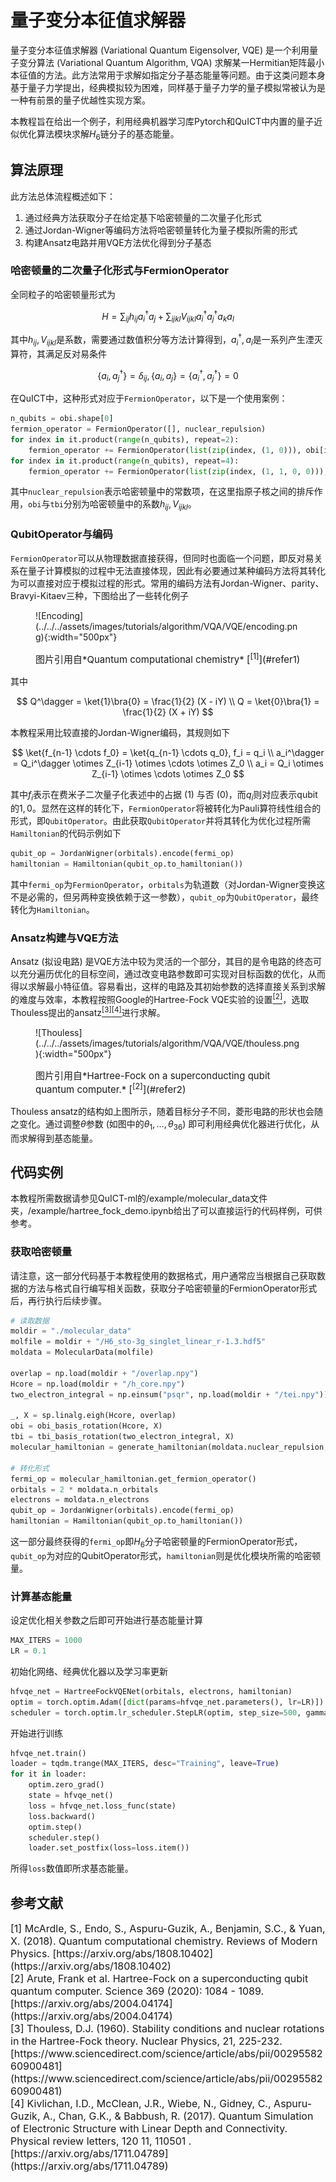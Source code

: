 # 量子变分本征值求解器

量子变分本征值求解器 (Variational Quantum Eigensolver, VQE) 是一个利用量子变分算法 (Variational Quantum Algorithm, VQA) 求解某一Hermitian矩阵最小本征值的方法。此方法常用于求解如指定分子基态能量等问题。由于这类问题本身基于量子力学提出，经典模拟较为困难，同样基于量子力学的量子模拟常被认为是一种有前景的量子优越性实现方案。

本教程旨在给出一个例子，利用经典机器学习库Pytorch和QuICT中内置的量子近似优化算法模块求解$H_6$链分子的基态能量。

## 算法原理

此方法总体流程概述如下：

1. 通过经典方法获取分子在给定基下哈密顿量的二次量子化形式
2. 通过Jordan-Wigner等编码方法将哈密顿量转化为量子模拟所需的形式
3. 构建Ansatz电路并用VQE方法优化得到分子基态

### 哈密顿量的二次量子化形式与FermionOperator

全同粒子的哈密顿量形式为

$$
H = \sum_{ij} h_{ij} a_i^\dagger a_j + \sum_{ijkl} V_{ijkl} a_i^\dagger a_j^\dagger a_k a_l
$$

其中$h_{ij}, V_{ijkl}$是系数，需要通过数值积分等方法计算得到，$a_i^\dagger, a_i$是一系列产生湮灭算符，其满足反对易条件

$$
\{a_i, a_j^\dagger\} = \delta_{ij}, 
\{a_i, a_j\} = \{a_i^\dagger, a_j^\dagger\} = 0
$$

在QuICT中，这种形式对应于`FermionOperator`，以下是一个使用案例：

``` python
n_qubits = obi.shape[0]
fermion_operator = FermionOperator([], nuclear_repulsion)
for index in it.product(range(n_qubits), repeat=2):
    fermion_operator += FermionOperator(list(zip(index, (1, 0))), obi[index])
for index in it.product(range(n_qubits), repeat=4):
    fermion_operator += FermionOperator(list(zip(index, (1, 1, 0, 0))), tbi[index])
```

其中`nuclear_repulsion`表示哈密顿量中的常数项，在这里指原子核之间的排斥作用，`obi`与`tbi`分别为哈密顿量中的系数$h_{ij}, V_{ijkl}$。

### QubitOperator与编码

`FermionOperator`可以从物理数据直接获得，但同时也面临一个问题，即反对易关系在量子计算模拟的过程中无法直接体现，因此有必要通过某种编码方法将其转化为可以直接对应于模拟过程的形式。常用的编码方法有Jordan-Wigner、parity、Bravyi-Kitaev三种，下图给出了一些转化例子

<figure markdown>
![Encoding](../../../assets/images/tutorials/algorithm/VQA/VQE/encoding.png){:width="500px"}
<p markdown="1" style="font-size:15px;"> 图片引用自*Quantum computational chemistry* [<sup>[1]</sup>](#refer1)
</figure>

其中

$$
Q^\dagger = \ket{1}\bra{0} = \frac{1}{2} (X - iY) \\
Q = \ket{0}\bra{1} = \frac{1}{2} (X + iY)
$$

本教程采用比较直接的Jordan-Wigner编码，其规则如下

$$
\ket{f_{n-1} \cdots f_0} = \ket{q_{n-1} \cdots q_0}, f_i = q_i \\
a_i^\dagger = Q_i^\dagger \otimes Z_{i-1} \otimes \cdots \otimes Z_0 \\
a_i = Q_i \otimes Z_{i-1} \otimes \cdots \otimes Z_0
$$

其中$f_i$表示在费米子二次量子化表述中的占据 ($1$) 与否 ($0$)，而$q_i$则对应表示qubit的$1, 0$。显然在这样的转化下，`FermionOperator`将被转化为Pauli算符线性组合的形式，即`QubitOperator`。由此获取`QubitOperator`并将其转化为优化过程所需`Hamiltonian`的代码示例如下

``` python
qubit_op = JordanWigner(orbitals).encode(fermi_op)
hamiltonian = Hamiltonian(qubit_op.to_hamiltonian())
```

其中`fermi_op`为`FermionOperator`，`orbitals`为轨道数（对Jordan-Wigner变换这不是必需的，但另两种变换依赖于这一参数），`qubit_op`为`QubitOperator`，最终转化为`Hamiltonian`。

### Ansatz构建与VQE方法

Ansatz (拟设电路) 是VQE方法中较为灵活的一个部分，其目的是令电路的终态可以充分遍历优化的目标空间，通过改变电路参数即可实现对目标函数的优化，从而得以求解最小特征值。容易看出，这样的电路及其初始参数的选择直接关系到求解的难度与效率，本教程按照Google的Hartree-Fock VQE实验的设置[<sup>[2]</sup>](#refer2)，选取Thouless提出的ansatz[<sup>[3]</sup>](#refer3)[<sup>[4]</sup>](#refer4)进行求解。

<figure markdown>
![Thouless](../../../assets/images/tutorials/algorithm/VQA/VQE/thouless.png){:width="500px"}
<p markdown="1" style="font-size:15px;"> 图片引用自*Hartree-Fock on a superconducting qubit quantum computer.* [<sup>[2]</sup>](#refer2)
</figure>

Thouless ansatz的结构如上图所示，随着目标分子不同，菱形电路的形状也会随之变化。通过调整$\theta$参数 (如图中的$\theta_1, \dots, \theta_{36}$) 即可利用经典优化器进行优化，从而求解得到基态能量。

## 代码实例

本教程所需数据请参见QuICT-ml的/example/molecular_data文件夹，/example/hartree_fock_demo.ipynb给出了可以直接运行的代码样例，可供参考。

### 获取哈密顿量

请注意，这一部分代码基于本教程使用的数据格式，用户通常应当根据自己获取数据的方法与格式自行编写相关函数，获取分子哈密顿量的FermionOperator形式后，再行执行后续步骤。

``` python
# 读取数据
moldir = "./molecular_data"
molfile = moldir + "/H6_sto-3g_singlet_linear_r-1.3.hdf5"
moldata = MolecularData(molfile)

overlap = np.load(moldir + "/overlap.npy")
Hcore = np.load(moldir + "/h_core.npy")
two_electron_integral = np.einsum("psqr", np.load(moldir + "/tei.npy"))  # (1, 1, 0, 0)

_, X = sp.linalg.eigh(Hcore, overlap)
obi = obi_basis_rotation(Hcore, X)
tbi = tbi_basis_rotation(two_electron_integral, X)
molecular_hamiltonian = generate_hamiltonian(moldata.nuclear_repulsion, obi, tbi)

# 转化形式
fermi_op = molecular_hamiltonian.get_fermion_operator()
orbitals = 2 * moldata.n_orbitals
electrons = moldata.n_electrons
qubit_op = JordanWigner(orbitals).encode(fermi_op)
hamiltonian = Hamiltonian(qubit_op.to_hamiltonian())
```

这一部分最终获得的`fermi_op`即$H_6$分子哈密顿量的FermionOperator形式，`qubit_op`为对应的QubitOperator形式，`hamiltonian`则是优化模块所需的哈密顿量。

### 计算基态能量

设定优化相关参数之后即可开始进行基态能量计算

``` python
MAX_ITERS = 1000
LR = 0.1
```

初始化网络、经典优化器以及学习率更新

``` python
hfvqe_net = HartreeFockVQENet(orbitals, electrons, hamiltonian)
optim = torch.optim.Adam([dict(params=hfvqe_net.parameters(), lr=LR)])
scheduler = torch.optim.lr_scheduler.StepLR(optim, step_size=500, gamma=0.1)
```

开始进行训练

``` python
hfvqe_net.train()
loader = tqdm.trange(MAX_ITERS, desc="Training", leave=True)
for it in loader:
    optim.zero_grad()
    state = hfvqe_net()
    loss = hfvqe_net.loss_func(state)
    loss.backward()
    optim.step()
    scheduler.step()
    loader.set_postfix(loss=loss.item())
```

所得`loss`数值即所求基态能量。

## 参考文献

<div id="refer1"></div>
<font size=3>
[1] McArdle, S., Endo, S., Aspuru-Guzik, A., Benjamin, S.C., & Yuan, X. (2018). Quantum computational chemistry. Reviews of Modern Physics. [https://arxiv.org/abs/1808.10402](https://arxiv.org/abs/1808.10402)
</font>

<div id="refer2"></div>
<font size=3>
[2] Arute, Frank et al. Hartree-Fock on a superconducting qubit quantum computer. Science 369 (2020): 1084 - 1089. [https://arxiv.org/abs/2004.04174](https://arxiv.org/abs/2004.04174)
</font>

<div id="refer3"></div>
<font size=3>
[3] Thouless, D.J. (1960). Stability conditions and nuclear rotations in the Hartree-Fock theory. Nuclear Physics, 21, 225-232. [https://www.sciencedirect.com/science/article/abs/pii/0029558260900481](https://www.sciencedirect.com/science/article/abs/pii/0029558260900481)
</font>

<div id="refer4"></div>
<font size=3>
[4] Kivlichan, I.D., McClean, J.R., Wiebe, N., Gidney, C., Aspuru-Guzik, A., Chan, G.K., & Babbush, R. (2017). Quantum Simulation of Electronic Structure with Linear Depth and Connectivity. Physical review letters, 120 11, 110501 . [https://arxiv.org/abs/1711.04789](https://arxiv.org/abs/1711.04789)
</font>
